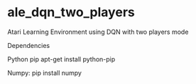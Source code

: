 # ale_dqn_two_players
Atari Learning Environment using DQN with two players mode

Dependencies

Python pip
apt-get install python-pip

Numpy:
pip install numpy
